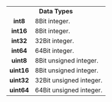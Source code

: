 <table>
  <tr>
    <td colspan="2" align="center"><b>Data Types</b></td>
  </tr>
  <tr>
    <td align="center"><b>int8</b></td>
    <td>8Bit integer.</td>
  </tr>
  <tr>
    <td align="center"><b>int16</b></td>
    <td>8Bit integer.</td>
  </tr>
  <tr>
    <td align="center"><b>int32</b></td>
    <td>32Bit integer.</td>
  </tr>
  <tr>
    <td align="center"><b>int64</b></td>
    <td>64Bit integer.</td>
  </tr>
    <tr>
    <td align="center"><b>uint8</b></td>
    <td>8Bit unsigned integer.</td>
  </tr>
  <tr>
    <td align="center"><b>uint16</b></td>
    <td>8Bit unsigned integer.</td>
  </tr>
  <tr>
    <td align="center"><b>uint32</b></td>
    <td>32Bit unsigned integer.</td>
  </tr>
  <tr>
    <td align="center"><b>uint64</b></td>
    <td>64Bit unsigned integer.</td>
  </tr>
</table>
